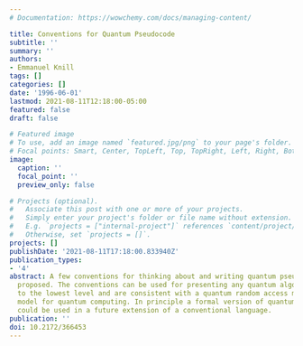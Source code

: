 ```yaml
---
# Documentation: https://wowchemy.com/docs/managing-content/

title: Conventions for Quantum Pseudocode
subtitle: ''
summary: ''
authors:
- Emmanuel Knill
tags: []
categories: []
date: '1996-06-01'
lastmod: 2021-08-11T12:18:00-05:00
featured: false
draft: false

# Featured image
# To use, add an image named `featured.jpg/png` to your page's folder.
# Focal points: Smart, Center, TopLeft, Top, TopRight, Left, Right, BottomLeft, Bottom, BottomRight.
image:
  caption: ''
  focal_point: ''
  preview_only: false

# Projects (optional).
#   Associate this post with one or more of your projects.
#   Simply enter your project's folder or file name without extension.
#   E.g. `projects = ["internal-project"]` references `content/project/deep-learning/index.md`.
#   Otherwise, set `projects = []`.
projects: []
publishDate: '2021-08-11T17:18:00.833940Z'
publication_types:
- '4'
abstract: A few conventions for thinking about and writing quantum pseudocode are
  proposed. The conventions can be used for presenting any quantum algorithm down
  to the lowest level and are consistent with a quantum random access machine (QRAM)
  model for quantum computing. In principle a formal version of quantum pseudocode
  could be used in a future extension of a conventional language.
publication: ''
doi: 10.2172/366453
---
```

